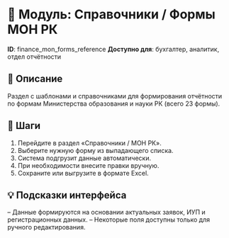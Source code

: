 # 📘 Модуль: Справочники / Формы МОН РК
**ID**: finance_mon_forms_reference
**Доступно для**: бухгалтер, аналитик, отдел отчётности

## 📝 Описание
Раздел с шаблонами и справочниками для формирования отчётности по формам Министерства образования и науки РК (всего 23 формы).

## 🩜 Шаги
1. Перейдите в раздел «Справочники / МОН РК».
2. Выберите нужную форму из выпадающего списка.
3. Система подгрузит данные автоматически.
4. При необходимости внесите правки вручную.
5. Сохраните или выгрузите в формате Excel.

## 💡 Подсказки интерфейса
– Данные формируются на основании актуальных заявок, ИУП и регистрационных данных.
– Некоторые поля доступны только для ручного редактирования.
